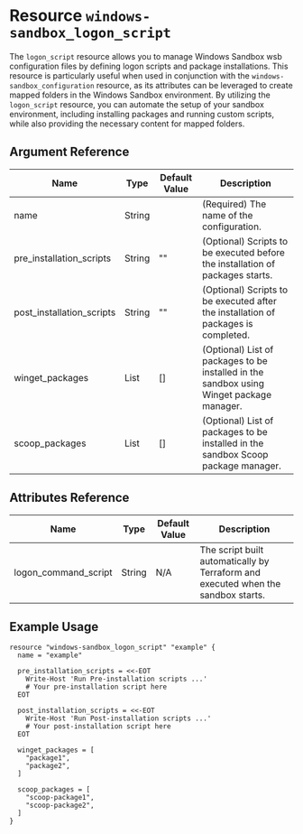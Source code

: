 # Resource `windows-sandbox_logon_script`

The `logon_script` resource allows you to manage Windows Sandbox wsb configuration files by defining logon scripts and package installations. This resource is particularly useful when used in conjunction with the `windows-sandbox_configuration` resource, as its attributes can be leveraged to create mapped folders in the Windows Sandbox environment. By utilizing the `logon_script` resource, you can automate the setup of your sandbox environment, including installing packages and running custom scripts, while also providing the necessary content for mapped folders.


## Argument Reference

| Name | Type | Default Value | Description |
|------|------|---------------|-------------|
| name | String |  | (Required) The name of the configuration. |
| pre_installation_scripts | String | "" | (Optional) Scripts to be executed before the installation of packages starts. |
| post_installation_scripts | String | "" | (Optional) Scripts to be executed after the installation of packages is completed. |
| winget_packages | List<String> | [] | (Optional) List of packages to be installed in the sandbox using Winget package manager. |
| scoop_packages | List<String> | [] | (Optional) List of packages to be installed in the sandbox Scoop package manager. |

## Attributes Reference

| Name | Type | Default Value | Description |
|------|------|---------------|-------------|
| logon_command_script | String | N/A | The script built automatically by Terraform and executed when the sandbox starts. |

## Example Usage

```hcl
resource "windows-sandbox_logon_script" "example" {
  name = "example"

  pre_installation_scripts = <<-EOT
    Write-Host 'Run Pre-installation scripts ...'
    # Your pre-installation script here
  EOT

  post_installation_scripts = <<-EOT
    Write-Host 'Run Post-installation scripts ...'
    # Your post-installation script here
  EOT

  winget_packages = [
    "package1",
    "package2",
  ]

  scoop_packages = [
    "scoop-package1",
    "scoop-package2",
  ]
}
```